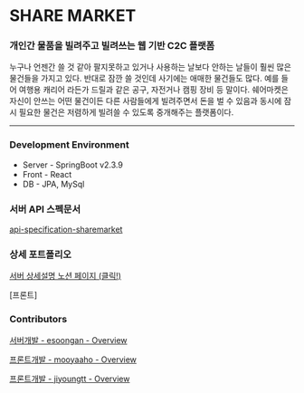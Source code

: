 # SHARE MARKET

### 개인간 물품을 빌려주고 빌려쓰는 웹 기반 C2C 플랫폼

누구나 언젠간 쓸 것 같아 팔지못하고 있거나 사용하는 날보다 안하는 날들이 훨씬 많은 물건들을 가지고 있다. 반대로 잠깐 쓸 것인데 사기에는 애매한 물건들도 많다. 예를 들어 여행용 캐리어 라든가 드릴과 같은 공구, 자전거나 캠핑 장비 등 말이다. 쉐어마켓은 자신이 안쓰는 어떤 물건이든 다른 사람들에게 빌려주면서 돈을 벌 수 있음과 동시에 잠시 필요한 물건은 저렴하게 빌려쓸 수 있도록 중개해주는 플랫폼이다.

---

### Development Environment

- Server - SpringBoot v2.3.9
- Front - React
- DB - JPA, MySql

### 서버 API 스펙문서

[api-specification-sharemarket](https://www.notion.so/URI-7586458dc8814afea3ff301e41844ea0)

### 상세 포트폴리오 

[서버 상세설명 노션 페이지 (클릭!)](https://good-wallflower-5ff.notion.site/SHARE-MARKET-_-SERVER-0aaef0a6c2a44f26bc0ecb6af0ead9cb)

[프론트]

### Contributors

[서버개발 - esoongan - Overview](https://github.com/esoongan)

[프론트개발 - mooyaaho - Overview](https://github.com/mooyaaho)

[프론트개발 - jiyoungtt - Overview](https://github.com/jiyoungtt)
